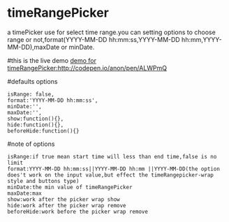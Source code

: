 # timeRangePicker
a timePicker use for select time range.you can setting options to choose range or not,format(YYYY-MM-DD hh:mm:ss,YYYY-MM-DD hh:mm,YYYY-MM-DD),maxDate or minDate.

#this is the live demo
<a href="http://codepen.io/anon/pen/ALWPmQ" target="_blank">demo for timeRangePicker:http://codepen.io/anon/pen/ALWPmQ</a>

#defaults options
```
isRange: false,
format:'YYYY-MM-DD hh:mm:ss',
minDate:'',
maxDate:'',
show:function(){},
hide:function(){},
beforeHide:function(){}

```
#note of options
```
isRange:if true mean start time will less than end time,false is no limit
format:YYYY-MM-DD hh:mm:ss||YYYY-MM-DD hh:mm ||YYYY-MM-DD(the option does't work on the input value,but effect the timeRangepicker-wrap style and buttons type)
minDate:the min value of timeRangePicker
maxDate:max
show:work after the picker wrap show
hide:work after the picker wrap remove
beforeHide:work before the picker wrap remove
```
